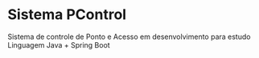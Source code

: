 # Sistema PControl
Sistema de controle de Ponto e Acesso em desenvolvimento para estudo
Linguagem Java + Spring Boot
